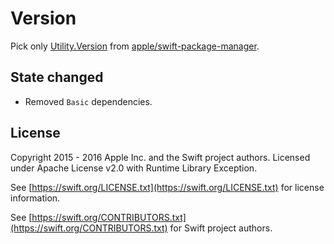 # Version

Pick only [Utility.Version](https://github.com/apple/swift-package-manager/blob/6fbe5ac9a1c865c1663a19f95f64f77bcdf03b98/Sources/Utility/Version.swift) from [apple/swift-package-manager](https://github.com/apple/swift-package-manager).

## State changed

- Removed `Basic` dependencies.

## License

Copyright 2015 - 2016 Apple Inc. and the Swift project authors. Licensed under Apache License v2.0 with Runtime Library Exception.

See [https://swift.org/LICENSE.txt](https://swift.org/LICENSE.txt) for license information.

See [https://swift.org/CONTRIBUTORS.txt](https://swift.org/CONTRIBUTORS.txt) for Swift project authors.
